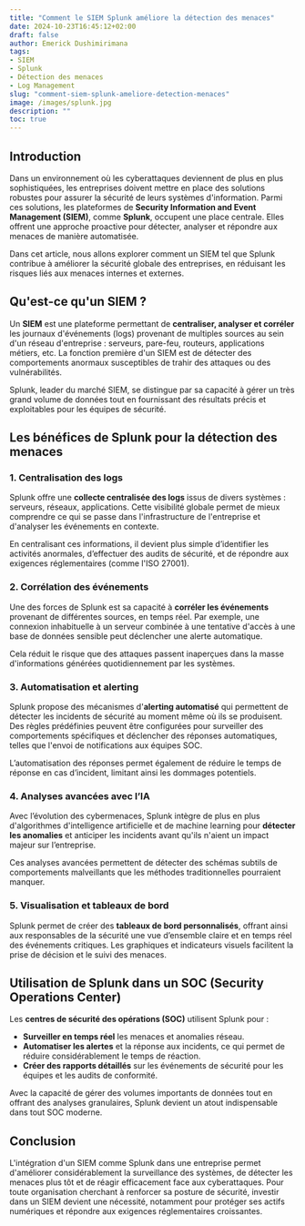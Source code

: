 ```yaml
---
title: "Comment le SIEM Splunk améliore la détection des menaces"
date: 2024-10-23T16:45:12+02:00
draft: false
author: Emerick Dushimirimana
tags:
- SIEM
- Splunk
- Détection des menaces
- Log Management
slug: "comment-siem-splunk-ameliore-detection-menaces"
image: /images/splunk.jpg
description: ""
toc: true
---
```

## Introduction
Dans un environnement où les cyberattaques deviennent de plus en plus sophistiquées, les entreprises doivent mettre en place des solutions robustes pour assurer la sécurité de leurs systèmes d'information. Parmi ces solutions, les plateformes de **Security Information and Event Management (SIEM)**, comme **Splunk**, occupent une place centrale. Elles offrent une approche proactive pour détecter, analyser et répondre aux menaces de manière automatisée.

Dans cet article, nous allons explorer comment un SIEM tel que Splunk contribue à améliorer la sécurité globale des entreprises, en réduisant les risques liés aux menaces internes et externes.

## Qu'est-ce qu'un SIEM ?
Un **SIEM** est une plateforme permettant de **centraliser, analyser et corréler** les journaux d'événements (logs) provenant de multiples sources au sein d'un réseau d'entreprise : serveurs, pare-feu, routeurs, applications métiers, etc. La fonction première d'un SIEM est de détecter des comportements anormaux susceptibles de trahir des attaques ou des vulnérabilités.

Splunk, leader du marché SIEM, se distingue par sa capacité à gérer un très grand volume de données tout en fournissant des résultats précis et exploitables pour les équipes de sécurité.

## Les bénéfices de Splunk pour la détection des menaces

### 1. Centralisation des logs
Splunk offre une **collecte centralisée des logs** issus de divers systèmes : serveurs, réseaux, applications. Cette visibilité globale permet de mieux comprendre ce qui se passe dans l'infrastructure de l'entreprise et d'analyser les événements en contexte.

En centralisant ces informations, il devient plus simple d’identifier les activités anormales, d’effectuer des audits de sécurité, et de répondre aux exigences réglementaires (comme l'ISO 27001).

### 2. Corrélation des événements
Une des forces de Splunk est sa capacité à **corréler les événements** provenant de différentes sources, en temps réel. Par exemple, une connexion inhabituelle à un serveur combinée à une tentative d'accès à une base de données sensible peut déclencher une alerte automatique.

Cela réduit le risque que des attaques passent inaperçues dans la masse d'informations générées quotidiennement par les systèmes.

### 3. Automatisation et alerting
Splunk propose des mécanismes d'**alerting automatisé** qui permettent de détecter les incidents de sécurité au moment même où ils se produisent. Des règles prédéfinies peuvent être configurées pour surveiller des comportements spécifiques et déclencher des réponses automatiques, telles que l'envoi de notifications aux équipes SOC.

L’automatisation des réponses permet également de réduire le temps de réponse en cas d’incident, limitant ainsi les dommages potentiels.

### 4. Analyses avancées avec l’IA
Avec l’évolution des cybermenaces, Splunk intègre de plus en plus d'algorithmes d'intelligence artificielle et de machine learning pour **détecter les anomalies** et anticiper les incidents avant qu'ils n'aient un impact majeur sur l’entreprise.

Ces analyses avancées permettent de détecter des schémas subtils de comportements malveillants que les méthodes traditionnelles pourraient manquer.

### 5. Visualisation et tableaux de bord
Splunk permet de créer des **tableaux de bord personnalisés**, offrant ainsi aux responsables de la sécurité une vue d’ensemble claire et en temps réel des événements critiques. Les graphiques et indicateurs visuels facilitent la prise de décision et le suivi des menaces.

## Utilisation de Splunk dans un SOC (Security Operations Center)
Les **centres de sécurité des opérations (SOC)** utilisent Splunk pour :
- **Surveiller en temps réel** les menaces et anomalies réseau.
- **Automatiser les alertes** et la réponse aux incidents, ce qui permet de réduire considérablement le temps de réaction.
- **Créer des rapports détaillés** sur les événements de sécurité pour les équipes et les audits de conformité.

Avec la capacité de gérer des volumes importants de données tout en offrant des analyses granulaires, Splunk devient un atout indispensable dans tout SOC moderne.

## Conclusion
L'intégration d'un SIEM comme Splunk dans une entreprise permet d'améliorer considérablement la surveillance des systèmes, de détecter les menaces plus tôt et de réagir efficacement face aux cyberattaques. Pour toute organisation cherchant à renforcer sa posture de sécurité, investir dans un SIEM devient une nécessité, notamment pour protéger ses actifs numériques et répondre aux exigences réglementaires croissantes.
